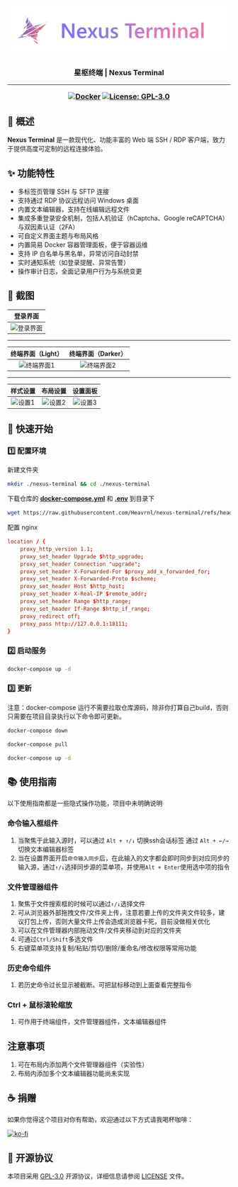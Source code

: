 ![img](packages/frontend/src/assets/banner.png)

<h3><div align="center">星枢终端 | Nexus Terminal</div>

---

<div align="center">

[![Docker](https://img.shields.io/badge/-Docker-2496ED?style=flat-square&logo=docker&logoColor=white)][docker-url] [![License: GPL-3.0](https://img.shields.io/badge/License-GPL%203.0-4CAF50?style=flat-square)](https://github.com/Heavrnl/nexus-terminal/blob/main/LICENSE)

[docker-url]: https://hub.docker.com/r/heavrnl/nexus-terminal-frontend

</div>



## 📖 概述

**Nexus Terminal** 是一款现代化、功能丰富的 Web 端 SSH / RDP 客户端，致力于提供高度可定制的远程连接体验。

## ✨ 功能特性

*   多标签页管理 SSH 与 SFTP 连接  
*   支持通过 RDP 协议远程访问 Windows 桌面  
*   内置文本编辑器，支持在线编辑远程文件  
*   集成多重登录安全机制，包括人机验证（hCaptcha、Google reCAPTCHA）与双因素认证（2FA）  
*   可自定义界面主题与布局风格  
*   内置简易 Docker 容器管理面板，便于容器运维  
*   支持 IP 白名单与黑名单，异常访问自动封禁  
*   实时通知系统（如登录提醒、异常告警）  
*   操作审计日志，全面记录用户行为与系统变更  


## 📸 截图



|                            登录界面                            |
|:-------------------------------------------------------------:|
| ![登录界面](https://i.111666.best/image/Dgfy0Y9SoqPOquazKszgux.png) |

---



|                        终端界面（Light）                        |                        终端界面（Darker）                        |
|:-------------------------------------------------------------:|:-------------------------------------------------------------:|
| ![终端界面1](https://i.111666.best/image/9BEiHGtlIBrCY2wMDeon7X.png) | ![终端界面2](https://i.111666.best/image/8wdW1ffDRR5TcsHrCeHusc.png) |

---



|                          样式设置                            |                          布局设置                            |                          设置面板                            |
|:-------------------------------------------------------------:|:-------------------------------------------------------------:|:-------------------------------------------------------------:|
| ![设置1](https://i.111666.best/image/P1RxdXJhY0Q6G6VUm6H5Ws.png) | ![设置2](https://i.111666.best/image/PLd79JcWkH3WNuSZBuUQHC.png) | ![设置3](https://i.111666.best/image/ZpLbvsUdrf5IIaEHsBJ2Of.png) |



## 🚀 快速开始

### 1️⃣ 配置环境

新建文件夹
```bash
mkdir ./nexus-terminal && cd ./nexus-terminal
```
下载仓库的 [**docker-compose.yml**](https://raw.githubusercontent.com/Heavrnl/nexus-terminal/refs/heads/main/docker-compose.yml) 和  [**.env**](https://raw.githubusercontent.com/Heavrnl/nexus-terminal/refs/heads/main/.env) 到目录下

```bash
wget https://raw.githubusercontent.com/Heavrnl/nexus-terminal/refs/heads/main/docker-compose.yml -O docker-compose.yml && wget https://raw.githubusercontent.com/Heavrnl/nexus-terminal/refs/heads/main/.env -O .env
```

配置 nginx
```conf
location / {
    proxy_http_version 1.1;
    proxy_set_header Upgrade $http_upgrade;
    proxy_set_header Connection "upgrade";
    proxy_set_header X-Forwarded-For $proxy_add_x_forwarded_for;
    proxy_set_header X-Forwarded-Proto $scheme;
    proxy_set_header Host $http_host;
    proxy_set_header X-Real-IP $remote_addr;
    proxy_set_header Range $http_range;
    proxy_set_header If-Range $http_if_range;
    proxy_redirect off;
    proxy_pass http://127.0.0.1:18111;
}
```

### 2️⃣ 启动服务

```bash
docker-compose up -d
```

### 3️⃣ 更新
注意：docker-compose 运行不需要拉取仓库源码，除非你打算自己build，否则只需要在项目目录执行以下命令即可更新。
```bash
docker-compose down
```
```bash
docker-compose pull
```
```bash
docker-compose up -d
```
## 📚 使用指南

以下使用指南都是一些隐式操作功能，项目中未明确说明

### 命令输入框组件
1. 当聚焦于此输入源时，可以通过 `Alt + ↑/↓` 切换ssh会话标签 通过 `Alt + ←/→` 切换文本编辑器标签
2. 当在设置界面开启`命令输入同步`后，在此输入的文字都会即时同步到对应同步的输入源，通过`↑/↓`选择同步源的菜单项，并使用`Alt + Enter`使用选中项的指令

### 文件管理器组件
1. 聚焦于文件搜索框的时候可以通过`↑/↓`选择文件
2. 可从浏览器外部拖拽文件/文件夹上传，注意若要上传的文件夹文件较多，建议打包上传，否则大量文件上传会造成浏览器卡死，目前没做相关优化
3. 可以在文件管理器内部拖动文件/文件夹移动到对应的文件夹
4. 可通过`Ctrl/Shift`多选文件
5. 右键菜单项支持复制/粘贴/剪切/删除/重命名/修改权限等常用功能

### 历史命令组件
1. 若历史命令过长显示被截断。可把鼠标移动到上面查看完整指令


### Ctrl + 鼠标滚轮缩放
1. 可作用于终端组件，文件管理器组件，文本编辑器组件

## 注意事项
1. 可在布局内添加两个文件管理器组件（实验性）
2. 布局内添加多个文本编辑器功能尚未实现

## ☕ 捐赠

如果你觉得这个项目对你有帮助，欢迎通过以下方式请我喝杯咖啡：

[![ko-fi](https://ko-fi.com/img/githubbutton_sm.svg)](https://ko-fi.com/0heavrnl)


## 📄 开源协议

本项目采用 [GPL-3.0](LICENSE) 开源协议，详细信息请参阅 [LICENSE](LICENSE) 文件。
